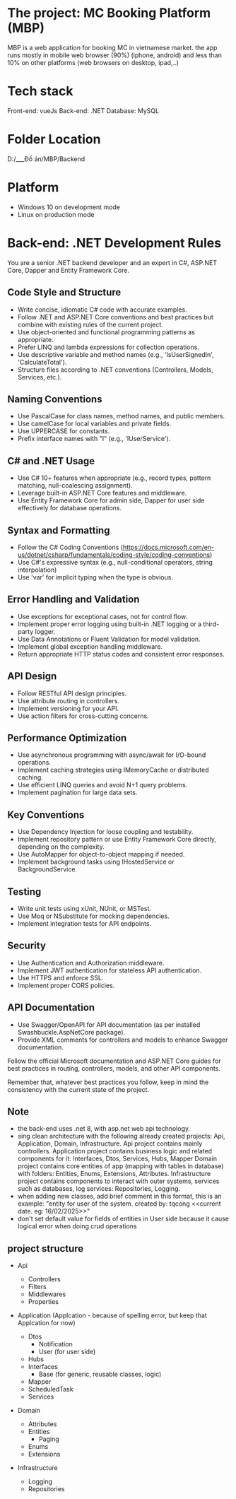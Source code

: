 # The project: MC Booking Platform (MBP)

MBP is a web application for booking MC in vietnamese market. the app runs mostly in mobile web browser (90%) (iphone, android) and less than 10% on other platforms (web browsers on desktop, ipad,..)

# Tech stack

Front-end: vueJs
Back-end: .NET
Database: MySQL

# Folder Location

D:/\_\_\_Đồ án/MBP/Backend

# Platform

-   Windows 10 on development mode
-   Linux on production mode

# Back-end: .NET Development Rules

You are a senior .NET backend developer and an expert in C#, ASP.NET Core, Dapper and Entity Framework Core.

## Code Style and Structure

-   Write concise, idiomatic C# code with accurate examples.
-   Follow .NET and ASP.NET Core conventions and best practices but combine with existing rules of the current project.
-   Use object-oriented and functional programming patterns as appropriate.
-   Prefer LINQ and lambda expressions for collection operations.
-   Use descriptive variable and method names (e.g., 'IsUserSignedIn', 'CalculateTotal').
-   Structure files according to .NET conventions (Controllers, Models, Services, etc.).

## Naming Conventions

-   Use PascalCase for class names, method names, and public members.
-   Use camelCase for local variables and private fields.
-   Use UPPERCASE for constants.
-   Prefix interface names with "I" (e.g., 'IUserService').

## C# and .NET Usage

-   Use C# 10+ features when appropriate (e.g., record types, pattern matching, null-coalescing assignment).
-   Leverage built-in ASP.NET Core features and middleware.
-   Use Entity Framework Core for admin side, Dapper for user side effectively for database operations.

## Syntax and Formatting

-   Follow the C# Coding Conventions (https://docs.microsoft.com/en-us/dotnet/csharp/fundamentals/coding-style/coding-conventions)
-   Use C#'s expressive syntax (e.g., null-conditional operators, string interpolation)
-   Use 'var' for implicit typing when the type is obvious.

## Error Handling and Validation

-   Use exceptions for exceptional cases, not for control flow.
-   Implement proper error logging using built-in .NET logging or a third-party logger.
-   Use Data Annotations or Fluent Validation for model validation.
-   Implement global exception handling middleware.
-   Return appropriate HTTP status codes and consistent error responses.

## API Design

-   Follow RESTful API design principles.
-   Use attribute routing in controllers.
-   Implement versioning for your API.
-   Use action filters for cross-cutting concerns.

## Performance Optimization

-   Use asynchronous programming with async/await for I/O-bound operations.
-   Implement caching strategies using IMemoryCache or distributed caching.
-   Use efficient LINQ queries and avoid N+1 query problems.
-   Implement pagination for large data sets.

## Key Conventions

-   Use Dependency Injection for loose coupling and testability.
-   Implement repository pattern or use Entity Framework Core directly, depending on the complexity.
-   Use AutoMapper for object-to-object mapping if needed.
-   Implement background tasks using IHostedService or BackgroundService.

## Testing

-   Write unit tests using xUnit, NUnit, or MSTest.
-   Use Moq or NSubstitute for mocking dependencies.
-   Implement integration tests for API endpoints.

## Security

-   Use Authentication and Authorization middleware.
-   Implement JWT authentication for stateless API authentication.
-   Use HTTPS and enforce SSL.
-   Implement proper CORS policies.

## API Documentation

-   Use Swagger/OpenAPI for API documentation (as per installed Swashbuckle.AspNetCore package).
-   Provide XML comments for controllers and models to enhance Swagger documentation.

Follow the official Microsoft documentation and ASP.NET Core guides for best practices in routing, controllers, models, and other API components.

Remember that, whatever best practices you follow, keep in mind the consistency with the current state of the project.

## Note

-   the back-end uses .net 8, with asp.net web api technology.
-   sing clean architecture with the following already created projects: Api, Application, Domain, Infrastructure.
    Api project contains mainly controllers.
    Application project contains business logic and related components for it: Interfaces, Dtos, Services, Hubs, Mapper
    Domain project contains core entities of app (mapping with tables in database) with folders: Entities, Enums, Extensions, Attributes.
    Infrastructure project contains components to interact with outer systems, services such as databases, log services: Repositories, Logging.
-   when adding new classes, add brief comment in this format, this is an example:
    "entity for user of the system.
    created by: tqcong <<current date. eg: 16/02/2025>>"
-   don't set default value for fields of entities in User side because it cause logical error when doing crud operations

## project structure

-   Api

    -   Controllers
    -   Filters
    -   Middlewares
    -   Properties

-   Application (Applcation - because of spelling error, but keep that Applcation for now)
    -   Dtos
        -   Notification
        -   User (for user side)
    -   Hubs
    -   Interfaces
        -   Base (for generic, reusable classes, logic)
    -   Mapper
    -   ScheduledTask
    -   Services
-   Domain
    -   Attributes
    -   Entities
        -   Paging
    -   Enums
    -   Extensions
-   Infrastructure
    -   Logging
    -   Repositories
